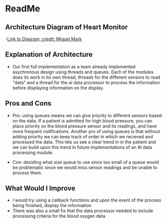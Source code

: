 # ReadMe

## Architecture Diagram of Heart Monitor
-[Link to Diagram, credit: Miguel Mark](https://github.com/mmark9/ec500_spring19_misc/blob/prototype/heart_monitor/ec500_heart_monitor_class_diagram.png)

## Explanation of Architecture
- Our first full implementation as a team already implemented asychronous design using threads and queues. Each of the modules does its work in its own thread, threads for the different sensors to read "data" and a thread for the ai data processor to process the information before displaying information on the display.

## Pros and Cons
- Pro: using queues means we can give priority to different sensors based on the data. If a patient is admitted for high blood pressure, you can place priority on the blood pressure sensor and its readings, and have more frequent notifications. Another pro of using queues is that without adding priority we can keep track of order in which we recieved and processed the data. This lets us see a clear trend in in the patient and we can build upon this trend in future implementations of an AI data processing module.

- Con: deciding what size queue to use since too small of a queue would be problematic since we would miss sensor readings and be unable to process them.

## What Would I Improve
- I would try using a callback functions and upon the event of the process being finished, display the information
- There was also a small fix that the data processor needed to include processing criteria for the blood oxygen data